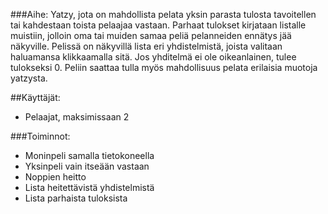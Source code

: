 ###Aihe:
Yatzy, jota on mahdollista pelata yksin parasta tulosta tavoitellen tai kahdestaan toista pelaajaa vastaan. Parhaat tulokset kirjataan listalle muistiin, jolloin oma tai muiden samaa peliä pelanneiden ennätys jää näkyville. Pelissä on näkyvillä lista eri yhdistelmistä, joista valitaan haluamansa klikkaamalla sitä. Jos yhditelmä ei ole oikeanlainen, tulee tulokseksi 0. Peliin saattaa tulla myös mahdollisuus pelata erilaisia muotoja yatzysta.

##Käyttäjät:
- Pelaajat, maksimissaan 2

###Toiminnot:
- Moninpeli samalla tietokoneella
- Yksinpeli vain itseään vastaan
- Noppien heitto
- Lista heitettävistä yhdistelmistä
- Lista parhaista tuloksista
